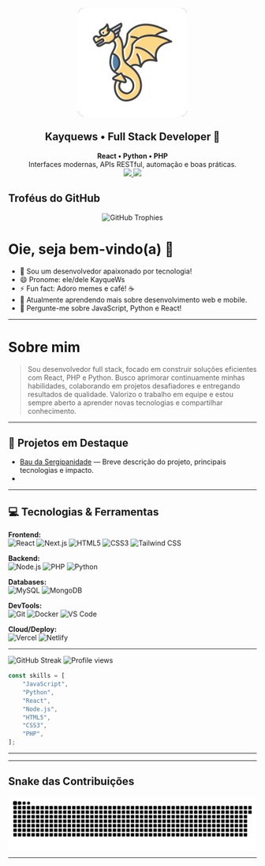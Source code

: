 <p align="center">
  <img src="Img/avatar.svg" width="220" alt="Desenvolvedor no escuro" align="center" style="background:#22242a; border-radius:12px;"/>
</p>

##

<h2 align="center">Kayquews • Full Stack Developer 🚀</h2>
<p align="center">
  <b>React • Python • PHP</b><br>
  Interfaces modernas, APIs RESTful, automação e boas práticas.<br>
  <a href="https://www.linkedin.com/in/kayque-wallace-da-silva-534806261/?originalSubdomain=br">
    <img src="https://img.shields.io/badge/LinkedIn-0077B5?style=for-the-badge&logo=linkedin&logoColor=white" />
  </a>
  <a href="https://github.com/Kayquews">
    <img src="https://img.shields.io/badge/GitHub-333?style=for-the-badge&logo=github&logoColor=white" />
  </a>
</p>

##

## Troféus do GitHub

<div align="center">
  <img src="https://github-profile-trophy.vercel.app/?username=Kayquews&theme=darkhub&row=2&column=4" width="850" alt="GitHub Trophies"/>
</div>


# Oie, seja bem-vindo(a) 👋

- 🔭 Sou um desenvolvedor apaixonado por tecnologia!
- 😄 Pronome: ele/dele KayqueWs
- ⚡ Fun fact: Adoro memes e café! ☕
- 🌱 Atualmente aprendendo mais sobre desenvolvimento web e mobile.
- 💬 Pergunte-me sobre JavaScript, Python e React!
---
# Sobre mim

> Sou desenvolvedor full stack, focado em construir soluções eficientes com React, PHP e Python. Busco aprimorar continuamente minhas habilidades, colaborando em projetos desafiadores e entregando resultados de qualidade. Valorizo o trabalho em equipe e estou sempre aberto a aprender novas tecnologias e compartilhar conhecimento.

-----------

## 🚀 Projetos em Destaque

- [Bau da Sergipanidade](link) — Breve descrição do projeto, principais tecnologias e impacto.
- 
---

## 💻 Tecnologias & Ferramentas

**Frontend:**  
![React](https://img.shields.io/badge/-React-22242a?logo=react&logoColor=61DAFB) ![Next.js](https://img.shields.io/badge/-Next.js-22242a?logo=next.js&logoColor=white) ![HTML5](https://img.shields.io/badge/-HTML5-22242a?logo=html5) ![CSS3](https://img.shields.io/badge/-CSS3-22242a?logo=css3) ![Tailwind CSS](https://img.shields.io/badge/-Tailwind%20CSS-22242a?logo=tailwind-css)

**Backend:**  
![Node.js](https://img.shields.io/badge/-Node.js-22242a?logo=node.js) ![PHP](https://img.shields.io/badge/-PHP-22242a?logo=php) ![Python](https://img.shields.io/badge/-Python-22242a?logo=python)

**Databases:**  
![MySQL](https://img.shields.io/badge/-MySQL-22242a?logo=mysql) ![MongoDB](https://img.shields.io/badge/-MongoDB-22242a?logo=mongodb)  


**DevTools:**  
![Git](https://img.shields.io/badge/-Git-22242a?logo=git) ![Docker](https://img.shields.io/badge/-Docker-22242a?logo=docker) ![VS Code](https://img.shields.io/badge/-VS%20Code-22242a?logo=visual-studio-code)  


**Cloud/Deploy:**  
![Vercel](https://img.shields.io/badge/-Vercel-22242a?logo=vercel) ![Netlify](https://img.shields.io/badge/-Netlify-22242a?logo=netlify)  

---
![GitHub Streak](https://github-readme-streak-stats.herokuapp.com/?user=Kayquews&theme=dark)
![Profile views](https://komarev.com/ghpvc/?username=Kayquews&color=brightgreen)


```js
const skills = [
    "JavaScript",
    "Python",
    "React",
    "Node.js",
    "HTML5",
    "CSS3",
    "PHP",
];
```

---
---

## Snake das Contribuições

<p align="center" style="background:#22242a; border-radius:12px;" >
  <img src="./output/github-contribution-grid-snake.svg" alt="snake gif" width="800" align="center"/>
</p>

---